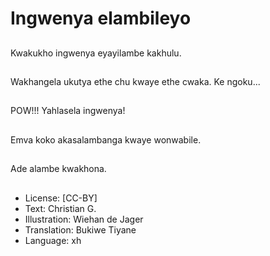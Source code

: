 # Ingwenya elambileyo

##
Kwakukho ingwenya eyayilambe kakhulu.

##
Wakhangela ukutya ethe chu kwaye ethe cwaka. Ke ngoku...

##
POW!!! Yahlasela ingwenya!

##
Emva koko akasalambanga kwaye wonwabile.

##
Ade alambe kwakhona.

##
* License: [CC-BY]
* Text: Christian G.
* Illustration: Wiehan de Jager
* Translation: Bukiwe Tiyane
* Language: xh
